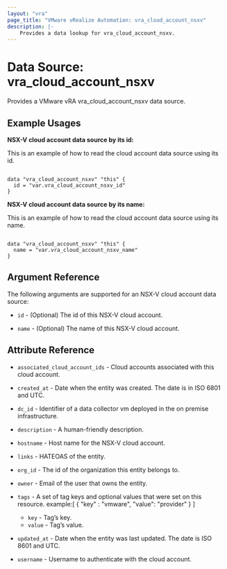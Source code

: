 ```yaml
---
layout: "vra"
page_title: "VMware vRealize Automation: vra_cloud_account_nsxv"
description: |-
    Provides a data lookup for vra_cloud_account_nsxv.
---
```


# Data Source: vra\_cloud\_account\_nsxv

Provides a VMware vRA vra_cloud_account_nsxv data source.

## Example Usages

**NSX-V cloud account data source by its id:**

This is an example of how to read the cloud account data source using its id.

```hcl

data "vra_cloud_account_nsxv" "this" {
  id = "var.vra_cloud_account_nsxv_id"
}

```

**NSX-V cloud account data source by its name:**

This is an example of how to read the cloud account data source using its name.

```hcl

data "vra_cloud_account_nsxv" "this" {
  name = "var.vra_cloud_account_nsxv_name"
}

```



## Argument Reference

The following arguments are supported for an NSX-V cloud account data source:

* `id` - (Optional) The id of this NSX-V cloud account.

* `name` - (Optional) The name of this NSX-V cloud account.

## Attribute Reference

* `associated_cloud_account_ids` - Cloud accounts associated with this cloud account.

* `created_at` - Date when the entity was created. The date is in ISO 6801 and UTC.

* `dc_id` - Identifier of a data collector vm deployed in the on premise infrastructure.

* `description` - A human-friendly description.

* `hostname` - Host name for the NSX-V cloud account.

* `links` - HATEOAS of the entity.

* `org_id` - The id of the organization this entity belongs to.

* `owner` - Email of the user that owns the entity.

* `tags` - A set of tag keys and optional values that were set on this resource.
example:[ { "key" : "vmware", "value": "provider" } ]
  * `key` - Tag’s key.
  * `value` - Tag’s value.
  
* `updated_at` - Date when the entity was last updated. The date is ISO 8601 and UTC.

* `username` - Username to authenticate with the cloud account.
